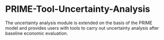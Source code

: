 # PRIME-Tool-Uncertainty-Analysis
The uncertainty analysis module is extended on the basis of the PRIME model
and provides users with tools to carry out uncertainty analysis after baseline economic evaluation. 
